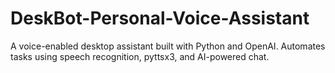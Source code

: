 # DeskBot-Personal-Voice-Assistant
 A voice-enabled desktop assistant built with Python and OpenAI. Automates tasks using speech recognition, pyttsx3, and AI-powered chat.
